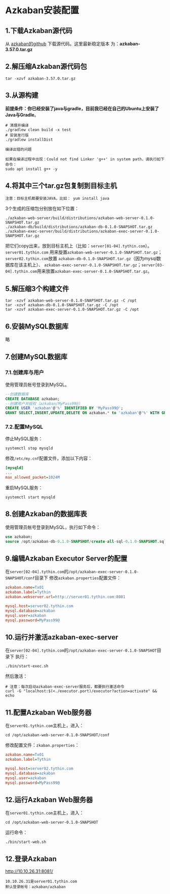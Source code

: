 Azkaban安装配置
================================================================================
## 1.下载Azkaban源代码
从 [azkaban的github](https://github.com/azkaban/azkaban) 下载源代码。这里最新稳定版本
为：**azkaban-3.57.0.tar.gz**

## 2.解压缩Azkaban源代码包
```shell
tar -xzvf azkaban-3.57.0.tar.gz
```

## 3.从源构建
**前提条件：你已经安装了java与gradle，目前我已经在自己的Ubuntu上安装了Java与Gradle**。
```shell
# 清理并编译
./gradlew clean build -x test
# 安装发行版
./gradlew installDist
```
```
编译出错的问题

如果在编译过程中出现：Could not find Linker 'g++' in system path，请执行如下命令：
sudo apt install g++ -y
```

## 4.将其中三个tar.gz包复制到目标主机 
```
注意：目标主机都要安装JAVA，比如： yum install java
```
3个生成的压缩包分别放在如下位置：
```
./azkaban-web-server/build/distributions/azkaban-web-server-0.1.0-SNAPSHOT.tar.gz
./azkaban-db/build/distributions/azkaban-db-0.1.0-SNAPSHOT.tar.gz
./azkaban-exec-server/build/distributions/azkaban-exec-server-0.1.0-SNAPSHOT.tar.gz
```
把它们copy出来，放到目标主机上（比如：`server[01-04].tythin.com`）。`server01.tythin.com`
用来旋置`azkaban-web-server-0.1.0-SNAPSHOT.tar.gz`；`server02.tythin.com`放置
`azkaban-db-0.1.0-SNAPSHOT.tar.gz`（因为mysql数据库在该主机上）、
`azkaban-exec-server-0.1.0-SNAPSHOT.tar.gz`；`server[03-04].tythin.com`用来放置`azkaban-exec-server-0.1.0-SNAPSHOT.tar.gz`。

## 5.解压缩3个构建文件
```shell
tar -xzvf azkaban-web-server-0.1.0-SNAPSHOT.tar.gz -C /opt
tar -xzvf azkaban-db-0.1.0-SNAPSHOT.tar.gz -C /opt
tar -xzvf azkaban-exec-server-0.1.0-SNAPSHOT.tar.gz -C /opt
```

## 6.安装MySQL数据库
略

## 7.创建MySQL数据库

### 7.1.创建库与用户
使用管理员帐号登录到MySQL。
```sql
--创建数据库
CREATE DATABASE azkaban;
--创建用户并授权（azkaban/MyPass99@）
CREATE USER 'azkaban'@'%' IDENTIFIED BY 'MyPass99@';
GRANT SELECT,INSERT,UPDATE,DELETE ON azkaban.* to 'azkaban'@'%' WITH GRANT OPTION;
```
### 7.2.配置MySQL
停止MySQL服务：
```shell
systemctl stop mysqld
```
修改`/etc/my.cnf`配置文件，添加以下内容： 
```ini
[mysqld]
...
max_allowed_packet=1024M
```
重启MySQL服务：
```shell
systemctl start mysqld
```

## 8.创建Azkaban的数据库表
使用管理员帐号登录到MySQL，执行如下命令：
```sql 
use azkaban;
source /opt/azkaban-db-0.1.0-SNAPSHOT/create-all-sql-0.1.0-SNAPSHOT.sql;
```

## 9.编辑Azkaban Executor Server的配置
在`server[02-04].tythin.com`的`/opt/azkaban-exec-server-0.1.0-SNAPSHOT/conf`目录下
修改`azkaban.properties`配置文件：
```ini
azkaban.name=Tx01
azkaban.label=Tythin
azkaban.webserver.url=http://server01.tythin.com:8081

mysql.host=server02.tythin.com
mysql.database=azkaban
mysql.user=azkaban
mysql.password=MyPass99@
```

## 10.运行并激活azkaban-exec-server
在`server[02-04].tythin.com`的`/opt/azkaban-exec-server-0.1.0-SNAPSHOT`目录下
执行：
```shell
./bin/start-exec.sh
```
然后激活：
```shell
# 注意：每次启动azkaban-exec-server服务后，都要执行激活命令
curl -G "localhost:$(<./executor.port)/executor?action=activate" && echo
```

## 11.配置Azkaban Web服务器
在`server01.tythin.com`主机上，进入：
```shell
cd /opt/azkaban-web-server-0.1.0-SNAPSHOT/conf
```
修改配置文件：`zkaban.properties`：
```ini
azkaban.name=Tx01
azkaban.label=Tythin

mysql.host=server02.tythin.com
mysql.database=azkaban
mysql.user=azkaban
mysql.password=MyPass99@
```

## 12.运行Azkaban Web服务器
在`server01.tythin.com`主机上，进入：
```shell
cd /opt/azkaban-web-server-0.1.0-SNAPSHOT
```
运行命令：
```shell
./bin/start-web.sh
```

## 12.登录Azkaban
http://10.10.26.31:8081/ 
```
10.10.26.31是server01.tythin.com
默认登录帐号：azkaban/azkaban
```


